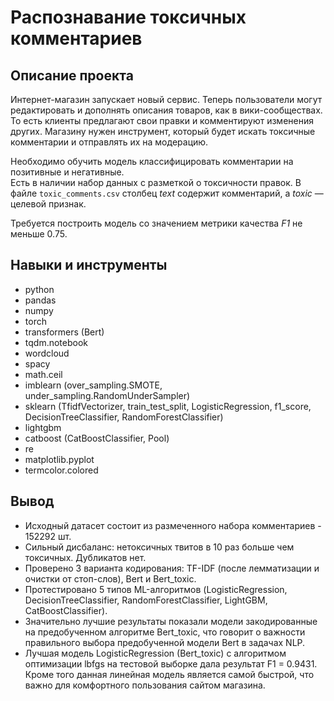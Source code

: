 # Распознавание токсичных комментариев

## Описание проекта

Интернет-магазин запускает новый сервис. Теперь пользователи могут редактировать и дополнять описания товаров, как в вики-сообществах. То есть клиенты предлагают свои правки и комментируют изменения других. Магазину нужен инструмент, который будет искать токсичные комментарии и отправлять их на модерацию.

Необходимо обучить модель классифицировать комментарии на позитивные и негативные.\
Есть в наличии набор данных с разметкой о токсичности правок. В файле `toxic_comments.csv` столбец *text* содержит комментарий, а *toxic* — целевой признак.

Требуется построить модель со значением метрики качества *F1* не меньше 0.75.

## Навыки и инструменты

* python
* pandas
* numpy
* torch
* transformers (Bert)
* tqdm.notebook
* wordcloud
* spacy
* math.ceil
* imblearn (over_sampling.SMOTE, under_sampling.RandomUnderSampler)
* sklearn (TfidfVectorizer, train_test_split, LogisticRegression, f1_score, DecisionTreeClassifier, RandomForestClassifier)
* lightgbm
* catboost (CatBoostClassifier, Pool)
* re
* matplotlib.pyplot
* termcolor.colored

## Вывод

* Исходный датасет состоит из размеченного набора комментариев - 152292 шт.
* Сильный дисбаланс: нетоксичных твитов в 10 раз больше чем токсичных. Дубликатов нет.
* Проверено 3 варианта кодирования: TF-IDF (после лемматизации и очистки от стоп-слов), Bert и Bert_toxic.
* Протестировано 5 типов ML-алгоритмов (LogisticRegression, DecisionTreeClassifier, RandomForestClassifier, LightGBM, CatBoostClassifier).
* Значительно лучшие результаты показали модели закодированные на предобученном алгоритме Bert_toxic, что говорит о важности правильного выбора предобученной модели Bert в задачах NLP.
* Лучшая модель  LogisticRegression (Bert_toxic) c алгоритмом оптимизации lbfgs на тестовой выборке дала результат F1 = 0.9431. <br> Кроме того данная линейная модель является самой быстрой, что важно для комфортного пользования сайтом магазина.
